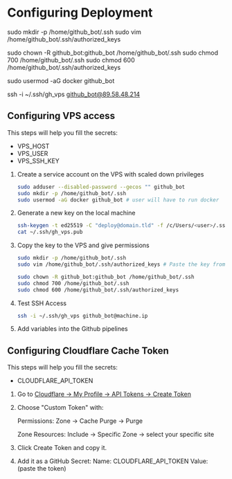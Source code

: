 # Configuring Deployment

sudo mkdir -p /home/github_bot/.ssh
sudo vim /home/github_bot/.ssh/authorized_keys

sudo chown -R github_bot:github_bot /home/github_bot/.ssh
sudo chmod 700 /home/github_bot/.ssh
sudo chmod 600 /home/github_bot/.ssh/authorized_keys

sudo usermod -aG docker github_bot

ssh -i ~/.ssh/gh_vps github_bot@89.58.48.214

## Configuring VPS access

This steps will help you fill the secrets:

- VPS_HOST
- VPS_USER
- VPS_SSH_KEY

1. Create a service account on the VPS with scaled down privileges

    ```sh
    sudo adduser --disabled-password --gecos "" github_bot
    sudo mkdir -p /home/github_bot/.ssh
    sudo usermod -aG docker github_bot # user will have to run docker
    ```

2. Generate a new key on the local machine

    ```sh
    ssh-keygen -t ed25519 -C "deploy@domain.tld" -f /c/Users/<user>/.ssh/gh_vps
    cat ~/.ssh/gh_vps.pub
    ```

3. Copy the key to the VPS and give permissions

    ```sh
    sudo mkdir -p /home/github_bot/.ssh
    sudo vim /home/github_bot/.ssh/authorized_keys # Paste the key from step 2

    sudo chown -R github_bot:github_bot /home/github_bot/.ssh
    sudo chmod 700 /home/github_bot/.ssh
    sudo chmod 600 /home/github_bot/.ssh/authorized_keys
    ```

4. Test SSH Access

    ```sh
    ssh -i ~/.ssh/gh_vps github_bot@machine.ip
    ```

5. Add variables into the Github pipelines

## Configuring Cloudflare Cache Token

This steps will help you fill the secrets:

- CLOUDFLARE_API_TOKEN

1. Go to [Cloudflare → My Profile → API Tokens → Create Token](https://dash.cloudflare.com/profile/api-tokens)

2. Choose "Custom Token" with:

    Permissions: Zone → Cache Purge → Purge

    Zone Resources: Include → Specific Zone → select your specific site

3. Click Create Token and copy it.
4. Add it as a GitHub Secret:
    Name: CLOUDFLARE_API_TOKEN
    Value: (paste the token)
